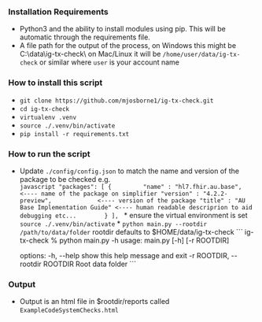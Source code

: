 ### Installation Requirements
- Python3 and the ability to install modules using pip. This will be automatic through the requirements file.
- A file path for the output of the process, on Windows this might be C:\data\ig-tx-check\ 
  on Mac/Linux it will be `/home/user/data/ig-tx-check` or similar where `user` is your account name


### How to install this script 
   * `git clone https://github.com/mjosborne1/ig-tx-check.git`
   * `cd ig-tx-check`
   * `virtualenv .venv`
   * `source ./.venv/bin/activate`
   * `pip install -r requirements.txt`

### How to run the script
   * Update `./config/config.json` to match the name and version of the package to be checked e.g.  
    ```javascript
    "packages": [
      {        
        "name" : "hl7.fhir.au.base",             <---- name of the package on simplifier
        "version" : "4.2.2-preview",             <---- version of the package
        "title" : "AU Base Implementation Guide" <---- human readable descriprion to aid debugging etc...       
        }
    ],
    ```
    * ensure the virtual environment is set `source ./.venv/bin/activate`
    * `python main.py --rootdir /path/to/data/folder`  rootdir defaults to $HOME/data/ig-tx-check
    ```
        ig-tx-check % python main.py -h
        usage: main.py [-h] [-r ROOTDIR]

        options:
        -h, --help            show this help message and exit
        -r ROOTDIR, --rootdir ROOTDIR
                                Root data folder
    ```    

### Output
   * Output is an html file in $rootdir/reports called `ExampleCodeSystemChecks.html`